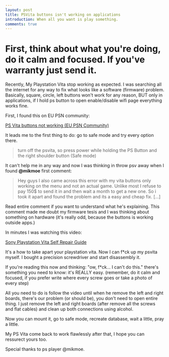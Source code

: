 ```yaml
---
layout: post
title: PSVita buttons isn't working on applications
introduction: When all you want is play something.
comments: true
---
```


# First, think about what you're doing, do it calm and focused. If you've warranty just send it.


Recently, My Playstation Vita stop working as expected. I was searching all the internet for any way to fix what looks like a software (firmware) problem. Basically, square, circle, left buttons won't work for any reason, BUT only in applications, if I hold ps button to open enable/disable wifi page everything works fine.

First, I found this on EU PSN community:

[PS Vita buttons not working (EU PSN Community)](http://community.eu.playstation.com/t5/PS-Vita-Support/ps-vita-buttons-not-working/m-p/17605424)

It leads me to the first thing to do: go to safe mode and try every option there.

> turn off the psvita, so press power while holding the PS Button and the right shoulder button (Safe mode)

It can't help me in any way and now I was thinking in throw psv away when I found **@mikmoe** first comment:

> Hey guys I also came across this error with my vita buttons only working on the menu and not an actual game. Unlike most I refuse to pay 150$ to send it in and then wait a month to get a new one. So i took it apart and found the problem and its a easy and cheap fix. [...]

Read entire comment if you want to understand what he's explaining.
This comment made me doubt my firmware tesis and I was thinking about something on hardware (it's really odd, because the buttons is working outside apps.)

In minutes I was watching this video:

[Sony Playstation Vita Self Repair Guide](https://www.youtube.com/watch?v=EWpeZVH1DXw&feature=youtu.be)

It's a how to take apart your playstation vita. Now I can f*ck up my psvita myself. I bought a precision screwdriver and start disassembly it.

If you're reading this now and thinking: "ow, f*ck... I can't do this." there's something you need to know: it's REALLY easy. (remember, do it calm and focused, if you prefer write where every screw goes or take a photo of every step)

All you need to do is follow the video until when he remove the left and right boards, there's our problem (or should be), you don't need to open entire thing. I just remove the left and right boards (after remove all the screws and flat cables) and clean up both connections using alcohol.

Now you can mount it, go to safe mode, recreate database, wait a little, pray a little.

My PS Vita come back to work flawlessly after that, I hope you can ressurect yours too.

Special thanks to ps player @mikmoe.
